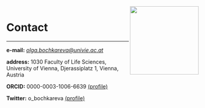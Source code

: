 <div><img src="/group_logo.png" width="180px" style="max-width: 50%" align="right"></div>

# Contact
---

**e-mail:** *olga.bochkareva@univie.ac.at*

**address:** 1030 Faculty of Life Sciences, University of Vienna, Djerassiplatz 1, Vienna, Austria

**ORCID:** 	0000-0003-1006-6639 [(profile)](https://orcid.org/0000-0003-1006-6639)

**Twitter:** 	o_bochkareva [(profile)](https://twitter.com/o_bochkareva)
